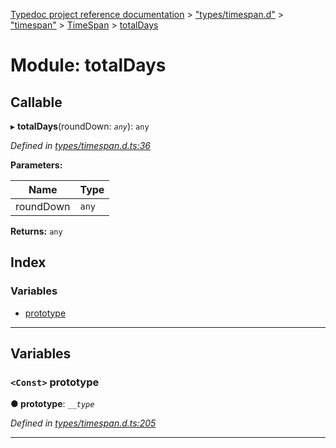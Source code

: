 [Typedoc project reference documentation](../README.md) > ["types/timespan.d"](../modules/_types_timespan_d_.md) > ["timespan"](../modules/_types_timespan_d_._timespan_.md) > [TimeSpan](../classes/_types_timespan_d_._timespan_.timespan.md) > [totalDays](../modules/_types_timespan_d_._timespan_.timespan.totaldays.md)

# Module: totalDays

## Callable
▸ **totalDays**(roundDown: *`any`*): `any`

*Defined in [types/timespan.d.ts:36](https://github.com/DocuWare/REST-Sample-TS/blob/a4697e2/src/types/timespan.d.ts#L36)*

**Parameters:**

| Name | Type |
| ------ | ------ |
| roundDown | `any` |

**Returns:** `any`

## Index

### Variables

* [prototype](_types_timespan_d_._timespan_.timespan.totaldays.md#prototype)

---

## Variables

<a id="prototype"></a>

### `<Const>` prototype

**● prototype**: *`__type`*

*Defined in [types/timespan.d.ts:205](https://github.com/DocuWare/REST-Sample-TS/blob/a4697e2/src/types/timespan.d.ts#L205)*

___

